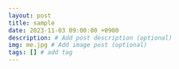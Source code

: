 ```yaml
---
layout: post
title: sample
date: 2023-11-03 09:00:00 +0900
description: # Add post description (optional)
img: me.jpg # Add image post (optional)
tags: [] # add tag
---
```


